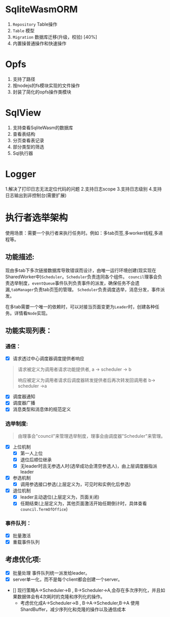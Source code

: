 # SqliteWasmORM

1. `Repository` Table操作
2. `Table` 模型
3. `Migration` 数据库迁移(升级，校验) [40%]
4. 内置操普通操作和快速操作

# Opfs

1. 支持了路径
2. 按nodejs的fs模块实现的文件操作
3. 封装了简化的opfs操作类模块

# SqlView

1. 支持查看SqliteWasm的数据库
2. 查看表结构
3. 分页查看表记录
4. 部分类型的筛选
5. Sql执行器

# Logger

1.解决了打印日志无法定位代码的问题
2.支持日志scope
3.支持日志级别
4.支持日志输出到非控制台(需要扩展)

# 执行者选举架构

使用场景：需要一个执行者来执行任务时。例如：多tab页签,多worker线程,多进程等。

## 功能描述:

现由多tab下多次链接数据库导致错误而设计，由唯一运行环境创建(现实现在SharedWorker中)`Scheduler`。`Scheduler`负责连同各个组件。
`council`理事会负责选举制度，`eventQueue`事件队列负责事件的派发，确保任务不会遗漏,`tabManager`负责tab页签的管理。
`Scheduler`负责调度选举，消息分发，事件派发。

在多tab需要一个唯一的依赖时，可以对接当页面变更为`Leader`时，创建各种任务。详情看`Node`实现。

## 功能实现列表：

### 通信：

- [x] 请求透过中心调度器调度提供者响应

> 请求被定义为调用者请求功能提供者, a -> scheduler -> b
>
> 响应被定义为调用者请求后调度器转发提供者后再次转发回调用者 b-> scheduler ->a

- [x] 调度器通知
- [x] 调度器广播
- [x] 消息类型和消息体的规范定义

### 选举制度:

> 由理事会"council"来管理选举制度，理事会由调度器"Scheduler"来管理。

- [x] 上位机制
  - [x] 第一人上位
  - [x] 退位后顺位继承
  - [x] 无leader时且无参选人时(选举成功会清空参选人)，由上层调度器指派leader
- [x] 参选机制
  - [x] 调用参选接口参选(上层定义为，可见时和实例化后参选)
- [x] 退位机制
  - [x] leader主动退位(上层定义为，页面关闭)
  - [x] 任期结束(上层定义为，其他页面激活开始任期倒计时，具体查看`council.TermOfOffice`)

### 事件队列：

- [x] 批量激活
- [x] 重载事件队列

## 考虑优化项:

- [x] 批量处理 事件队列统一派发给leader。
- [x] server单一化，而不是每个client都会创建一个server。
- [] 现行策略A->Scheduler->B , B->Scheduler->A,会存在多次序列化，并且如果数据体会有4次耗时的克隆和序列化的操作。
  - 考虑优化成A->Scheduler->B , B->A->Scheduler,B->A 使用ShardBuffer，减少序列化和克隆的操作以及通信成本
